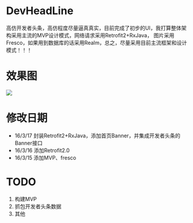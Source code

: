 # DevHeadLine
高仿开发者头条，高仿程度尽量逼真真实，目前完成了初步的UI，我打算整体架构采用主流的MVP设计模式，网络请求采用Retrofit2+RxJava，
图片采用Fresco，如果用到数据库的话采用Realm，总之，尽量采用目前主流框架和设计模式！！！

# 效果图

![](screenshot/devheadline.gif)

# 修改日期

* 16/3/17 封装Retrofit2+RxJava，添加首页Banner，并集成开发者头条的Banner接口
* 16/3/16 添加Retrofit2.0
* 16/3/15 添加MVP、fresco

# TODO

1. 构建MVP
2. 抓包开发者头条数据
3. 其他 
